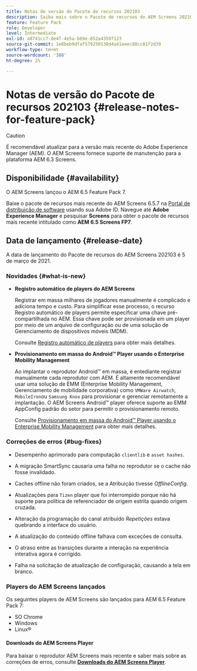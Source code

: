 ```yaml
---
title: Notas de versão do Pacote de recursos 202103
description: Saiba mais sobre o Pacote de recursos do AEM Screens 202103, lançado em 5 de março de 2021.
feature: Feature Pack
role: Developer
level: Intermediate
exl-id: a8741cc7-de4f-4e5a-b69e-852a43597123
source-git-commit: 1e8beb9dfaf579250138d4a41eeec88cc81f2d39
workflow-type: tm+mt
source-wordcount: '388'
ht-degree: 2%

---
```


# Notas de versão do Pacote de recursos 202103 {#release-notes-for-feature-pack}

>[!CAUTION]
>É recomendável atualizar para a versão mais recente do Adobe Experience Manager (AEM). O AEM Screens fornece suporte de manutenção para a plataforma AEM 6.3 Screens.

## Disponibilidade {#availability}

O AEM Screens lançou o AEM 6.5 Feature Pack 7.

Baixe o pacote de recursos mais recente do AEM Screens 6.5.7 na [Portal de distribuição de software](https://experience.adobe.com/#/downloads/content/software-distribution/br/aem.html) usando sua Adobe ID. Navegue até **Adobe Experience Manager** e pesquisar **Screens** para obter o pacote de recursos mais recente intitulado como **AEM 6.5 Screens FP7**.

## Data de lançamento {#release-date}

A data de lançamento do Pacote de recursos do AEM Screens 202103 é 5 de março de 2021.

### Novidades {#what-is-new}

* **Registro automático de players do AEM Screens**

  Registrar em massa milhares de jogadores manualmente é complicado e adiciona tempo e custo. Para simplificar esse processo, o recurso Registro automático de players permite especificar uma chave pré-compartilhada no AEM. Essa chave pode ser provisionada em um player por meio de um arquivo de configuração ou de uma solução de Gerenciamento de dispositivos móveis (MDM).

  Consulte [Registro automático de players](/help/user-guide/auto-registration-players.md) para obter mais detalhes.


* **Provisionamento em massa do Android™ Player usando o Enterprise Mobility Management**

  Ao implantar o reprodutor Android™ em massa, é entediante registrar manualmente cada reprodutor com AEM. É altamente recomendável usar uma solução de EMM (Enterprise Mobility Management, Gerenciamento de mobilidade corporativa) como `VMWare Airwatch`, `MobileIron`ou `Samsung Knox` para provisionar e gerenciar remotamente a implantação. O AEM Screens Android™ player oferece suporte ao EMM AppConfig padrão do setor para permitir o provisionamento remoto.

  Consulte [Provisionamento em massa do Android™ Player usando o Enterprise Mobility Management](/help/user-guide/implementing-android-player.md#implementation) para obter mais detalhes.


### Correções de erros {#bug-fixes}

* Desempenho aprimorado para computação `clientlib` e `asset hashes`.

* A migração SmartSync causaria uma falha no reprodutor se o cache não fosse invalidado.

* Caches offline não foram criados, se a Atribuição tivesse *OfflineConfig*.

* Atualizações para `Tizen` player que foi interrompido porque não há suporte para política de referenciador de origem estrita quando origem cruzada.

* Alteração da programação do canal atribuído *Repetições* estava quebrando a interface do usuário.

* A atualização do conteúdo offline falhava com exceções de consulta.

* O atraso entre as transições durante a interação na experiência interativa agora é corrigido.

* Falha na solicitação de atualização de configuração, causando a tela em branco.

### Players do AEM Screens lançados

Os seguintes players de AEM Screens são lançados para AEM 6.5 Feature Pack 7:

* SO Chrome
* Windows
* Linux®

#### Downloads do AEM Screens Player

Para baixar o reprodutor AEM Screens mais recente e saber mais sobre as correções de erros, consulte **[Downloads do AEM Screens Player](https://download.macromedia.com/screens/index.html)**.
